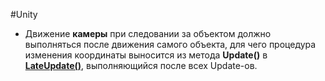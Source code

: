 #Unity

- Движение **камеры** при следовании за объектом должно выполняться после движения самого объекта, для чего процедура изменения координаты выносится из метода **Update()** в  [**LateUpdate()**](1.%20Languages/UNITY/2.%20ОБЪЕКТЫ%20И%20КОМПОНЕНТЫ/MonoBehaviour%20методы.md), выполняющийся после всех Update-ов.